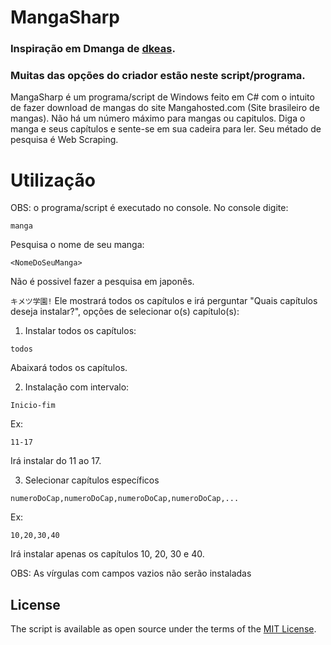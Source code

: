 # MangaSharp

### Inspiração em Dmanga de [dkeas](https://github.com/dkeas).
### Muitas das opções do criador estão neste script/programa.


MangaSharp é um programa/script de Windows feito em C# com o intuito de fazer download de mangas do site Mangahosted.com (Site brasileiro de mangas). Não há um número máximo para mangas ou capitulos. Diga o manga e seus capítulos e sente-se em sua cadeira para ler. Seu métado de pesquisa é Web Scraping.


# Utilização

OBS: o programa/script é executado no console.
No console digite:

`manga`

Pesquisa o nome de seu manga:

`<NomeDoSeuManga>`

Não é possivel fazer a pesquisa em japonês.

`キメツ学園!`
Ele mostrará todos os capítulos e irá perguntar "Quais capítulos deseja instalar?", opções de selecionar o(s) capítulo(s):

1. Instalar todos os capítulos:
  
`todos`
  
Abaixará todos os capítulos.
  
2. Instalação com intervalo:

`Inicio-fim`
  
Ex:
  
`11-17`
  
Irá instalar do 11 ao 17.

3. Selecionar capítulos específicos

`numeroDoCap,numeroDoCap,numeroDoCap,numeroDoCap,...`
  
Ex:
  
`10,20,30,40`
  
Irá instalar apenas os capítulos 10, 20, 30 e 40.
  
OBS: As vírgulas com campos vazios não serão instaladas 


## License

The script is available as open source under the terms of the [MIT License](http://opensource.org/licenses/MIT).
